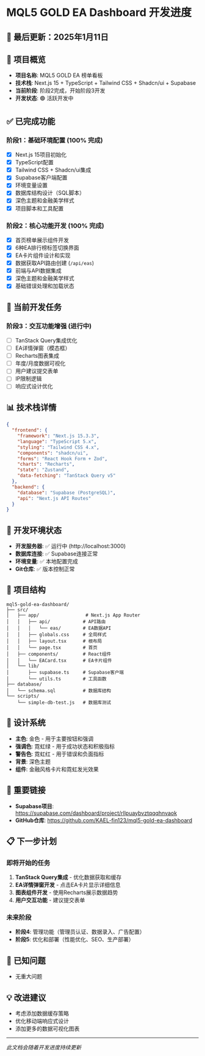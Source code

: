 # MQL5 GOLD EA Dashboard 开发进度

## 📅 最后更新：2025年1月11日

## 🎯 项目概览
- **项目名称**: MQL5 GOLD EA 榜单看板
- **技术栈**: Next.js 15 + TypeScript + Tailwind CSS + Shadcn/ui + Supabase
- **当前阶段**: 阶段2完成，开始阶段3开发
- **开发状态**: 🟢 活跃开发中

## ✅ 已完成功能

### 阶段1：基础环境配置 (100% 完成)
- [x] Next.js 15项目初始化
- [x] TypeScript配置
- [x] Tailwind CSS + Shadcn/ui集成
- [x] Supabase客户端配置
- [x] 环境变量设置
- [x] 数据库结构设计（SQL脚本）
- [x] 深色主题和金融美学样式
- [x] 项目脚本和工具配置

### 阶段2：核心功能开发 (100% 完成)
- [x] 首页榜单展示组件开发
- [x] 6种EA排行榜标签切换界面
- [x] EA卡片组件设计和实现
- [x] 数据获取API路由创建 (`/api/eas`)
- [x] 前端与API数据集成
- [x] 深色主题和金融美学样式
- [x] 基础错误处理和加载状态

## 🚧 当前开发任务

### 阶段3：交互功能增强 (进行中)
- [ ] TanStack Query集成优化
- [ ] EA详情弹窗（模态框）
- [ ] Recharts图表集成
- [ ] 年度/月度数据可视化
- [ ] 用户建议提交表单
- [ ] IP限制逻辑
- [ ] 响应式设计优化

## 📊 技术栈详情
```json
{
  "frontend": {
    "framework": "Next.js 15.3.3",
    "language": "TypeScript 5.x",
    "styling": "Tailwind CSS 4.x",
    "components": "shadcn/ui",
    "forms": "React Hook Form + Zod",
    "charts": "Recharts",
    "state": "Zustand",
    "data-fetching": "TanStack Query v5"
  },
  "backend": {
    "database": "Supabase (PostgreSQL)",
    "api": "Next.js API Routes"
  }
}
```

## 🔧 开发环境状态
- **开发服务器**: ✅ 运行中 (http://localhost:3000)
- **数据库连接**: ✅ Supabase连接正常
- **环境变量**: ✅ 本地配置完成
- **Git仓库**: ✅ 版本控制正常

## 📁 项目结构
```
mql5-gold-ea-dashboard/
├── src/
│   ├── app/                 # Next.js App Router
│   │   ├── api/            # API路由
│   │   │   └── eas/        # EA数据API
│   │   ├── globals.css     # 全局样式
│   │   ├── layout.tsx      # 根布局
│   │   └── page.tsx        # 首页
│   ├── components/         # React组件
│   │   └── EACard.tsx      # EA卡片组件
│   └── lib/
│       ├── supabase.ts     # Supabase客户端
│       └── utils.ts        # 工具函数
├── database/
│   └── schema.sql          # 数据库结构
└── scripts/
    └── simple-db-test.js   # 数据库测试
```

## 🎨 设计系统
- **主色**: 金色 - 用于主要按钮和强调
- **强调色**: 霓虹绿 - 用于成功状态和积极指标
- **警告色**: 霓虹红 - 用于错误和负面指标
- **背景**: 深色主题
- **组件**: 金融风格卡片和霓虹发光效果

## 🔗 重要链接
- **Supabase项目**: https://supabase.com/dashboard/project/rllpuaybvztqqqhnvaok
- **GitHub仓库**: https://github.com/KAEL-fin123/mql5-gold-ea-dashboard

## 📋 下一步计划

### 即将开始的任务
1. **TanStack Query集成** - 优化数据获取和缓存
2. **EA详情弹窗开发** - 点击EA卡片显示详细信息
3. **图表组件开发** - 使用Recharts展示数据趋势
4. **用户交互功能** - 建议提交表单

### 未来阶段
- **阶段4**: 管理功能（管理员认证、数据录入、广告配置）
- **阶段5**: 优化和部署（性能优化、SEO、生产部署）

## 🐛 已知问题
- 无重大问题

## 💡 改进建议
- 考虑添加数据缓存策略
- 优化移动端响应式设计
- 添加更多的数据可视化图表

---
*此文档会随着开发进度持续更新*
